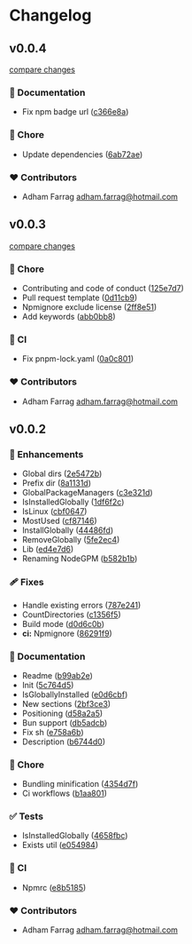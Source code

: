 # Changelog


## v0.0.4

[compare changes](https://github.com/adhamfarrag/nodegpm/compare/v0.0.3...v0.0.4)

### 📖 Documentation

- Fix npm badge url ([c366e8a](https://github.com/adhamfarrag/nodegpm/commit/c366e8a))

### 🏡 Chore

- Update dependencies ([6ab72ae](https://github.com/adhamfarrag/nodegpm/commit/6ab72ae))

### ❤️ Contributors

- Adham Farrag <adham.farrag@hotmail.com>

## v0.0.3

[compare changes](https://github.com/adhamfarrag/nodegpm/compare/v0.0.2...v0.0.3)

### 🏡 Chore

- Contributing and code of conduct ([125e7d7](https://github.com/adhamfarrag/nodegpm/commit/125e7d7))
- Pull request template ([0d11cb9](https://github.com/adhamfarrag/nodegpm/commit/0d11cb9))
- Npmignore exclude license ([2ff8e51](https://github.com/adhamfarrag/nodegpm/commit/2ff8e51))
- Add keywords ([abb0bb8](https://github.com/adhamfarrag/nodegpm/commit/abb0bb8))

### 🤖 CI

- Fix pnpm-lock.yaml ([0a0c801](https://github.com/adhamfarrag/nodegpm/commit/0a0c801))

### ❤️ Contributors

- Adham Farrag <adham.farrag@hotmail.com>

## v0.0.2


### 🚀 Enhancements

- Global dirs ([2e5472b](https://github.com/adhamfarrag/nodegpm/commit/2e5472b))
- Prefix dir ([8a1131d](https://github.com/adhamfarrag/nodegpm/commit/8a1131d))
- GlobalPackageManagers ([c3e321d](https://github.com/adhamfarrag/nodegpm/commit/c3e321d))
- IsInstalledGlobally ([1df6f2c](https://github.com/adhamfarrag/nodegpm/commit/1df6f2c))
- IsLinux ([cbf0647](https://github.com/adhamfarrag/nodegpm/commit/cbf0647))
- MostUsed ([cf87146](https://github.com/adhamfarrag/nodegpm/commit/cf87146))
- InstallGlobally ([44486fd](https://github.com/adhamfarrag/nodegpm/commit/44486fd))
- RemoveGlobally ([5fe2ec4](https://github.com/adhamfarrag/nodegpm/commit/5fe2ec4))
- Lib ([ed4e7d6](https://github.com/adhamfarrag/nodegpm/commit/ed4e7d6))
- Renaming NodeGPM ([b582b1b](https://github.com/adhamfarrag/nodegpm/commit/b582b1b))

### 🩹 Fixes

- Handle existing errors ([787e241](https://github.com/adhamfarrag/nodegpm/commit/787e241))
- CountDirectories ([c1356f5](https://github.com/adhamfarrag/nodegpm/commit/c1356f5))
- Build mode ([d0d6c0b](https://github.com/adhamfarrag/nodegpm/commit/d0d6c0b))
- **ci:** Npmignore ([86291f9](https://github.com/adhamfarrag/nodegpm/commit/86291f9))

### 📖 Documentation

- Readme ([b99ab2e](https://github.com/adhamfarrag/nodegpm/commit/b99ab2e))
- Init ([5c764d5](https://github.com/adhamfarrag/nodegpm/commit/5c764d5))
- IsGloballyInstalled ([e0d6cbf](https://github.com/adhamfarrag/nodegpm/commit/e0d6cbf))
- New sections ([2bf3ce3](https://github.com/adhamfarrag/nodegpm/commit/2bf3ce3))
- Positioning ([d58a2a5](https://github.com/adhamfarrag/nodegpm/commit/d58a2a5))
- Bun support ([db5adcb](https://github.com/adhamfarrag/nodegpm/commit/db5adcb))
- Fix sh ([e758a6b](https://github.com/adhamfarrag/nodegpm/commit/e758a6b))
- Description ([b6744d0](https://github.com/adhamfarrag/nodegpm/commit/b6744d0))

### 🏡 Chore

- Bundling minification ([4354d7f](https://github.com/adhamfarrag/nodegpm/commit/4354d7f))
- Ci workflows ([b1aa801](https://github.com/adhamfarrag/nodegpm/commit/b1aa801))

### ✅ Tests

- IsInstalledGlobally ([4658fbc](https://github.com/adhamfarrag/nodegpm/commit/4658fbc))
- Exists util ([e054984](https://github.com/adhamfarrag/nodegpm/commit/e054984))

### 🤖 CI

- Npmrc ([e8b5185](https://github.com/adhamfarrag/nodegpm/commit/e8b5185))

### ❤️ Contributors

- Adham Farrag <adham.farrag@hotmail.com>


